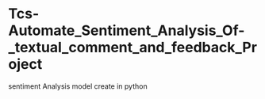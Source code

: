 # Tcs-Automate_Sentiment_Analysis_Of-_textual_comment_and_feedback_Project
sentiment Analysis model create in python 
